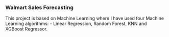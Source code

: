 ### Walmart Sales Forecasting

This project is based on Machine Learning where I have used four Machine Learning algorithms: - Linear Regression, Random Forest, KNN and XGBoost Regressor.
